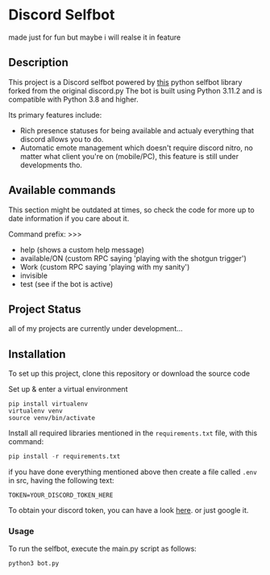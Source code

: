 # Discord Selfbot

made just for fun but maybe i will realse it in feature

## Description

This project is a Discord selfbot powered by [this](https://github.com/dolfies/discord.py-self) python selfbot library forked from the original discord.py The bot is built using Python 3.11.2 and is compatible with Python 3.8 and higher.

Its primary features include:

- Rich presence statuses for being available and actualy everything that discord allows you to do.
- Automatic emote management which doesn't require discord nitro, no matter what client you're on (mobile/PC), this feature is still under developments tho.

## Available commands

This section might be outdated at times, so check the code for more up to date information if you care about it.

Command prefix: >>>

- help (shows a custom help message)
- available/ON (custom RPC saying 'playing with the shotgun trigger')
- Work (custom RPC saying 'playing with my sanity')
- invisible
- test (see if the bot is active)

## Project Status

all of my projects are currently under development...

## Installation

To set up this project, clone this repository or download the source code

Set up & enter a virtual environment

```shell
pip install virtualenv
virtualenv venv
source venv/bin/activate
```

Install all required libraries mentioned in the `requirements.txt` file, with this command:

```python
pip install -r requirements.txt
```

if you have done everything mentioned above then create a file called `.env` in src, having the following text:

```env
TOKEN=YOUR_DISCORD_TOKEN_HERE
```

To obtain your discord token, you can have a look [here](https://discordpy-self.readthedocs.io/en/latest/token.html). or just google it.

### Usage

To run the selfbot, execute the main.py script as follows:

```python
python3 bot.py
```
